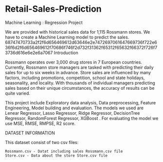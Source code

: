 # Retail-Sales-Prediction
Machine Learning : Regression Project

We are provided with historical sales data for 1,115 Rossmann stores. We have to create a Machine Learning model to predict the sales.
68747470733a2f2f6d656469612d63646e2e7472697061647669736f722e636f6d2f6d656469612f70686f746f2d732f31362f65312f65632f66372f726f73736d616e6e2e6a7067
Introduction

Rossmann operates over 3,000 drug stores in 7 European countries. Currently, Rossmann store managers are tasked with predicting their daily sales for up to six weeks in advance. Store sales are influenced by many factors, including promotions, competition, school and state holidays, seasonality, and locality. With thousands of individual managers predicting sales based on their unique circumstances, the accuracy of results can be quite varied.

This project include Exploratory data analysis, Data preprocessing, Feature Engineering, Model building and evaluation. The models we used are Lenear Regressor, Lasso Regressor, Ridge Regressor, DecisionTree Regressor, RandomForest Regressor, XGBoost . For evaluating the model we use MSE, RMSE, RMPSE, R2 score.

DATASET INFORMATION

This dataset consist of two csv files:

    Rossmann.csv - Datat including sales Rossmann.csv file
    Store.csv - Data about the store Store.csv file
